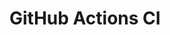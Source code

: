 # GitHub Actions CI

















































































































































































































































































































































































































































































































































































































































































































































































































































































